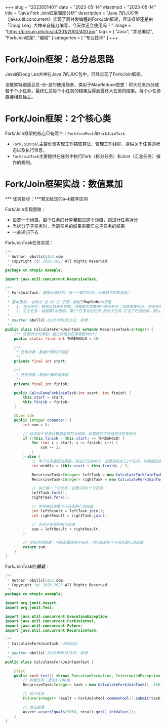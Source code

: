 +++
slug = "2023051401"
date = "2023-05-14"
#lastmod = "2023-05-14"
title = "Java Fork Join框架深度分析"
description = "Java 7的JUC包（java.util.concurrent）实现了高并发编程的ForkJoin框架，且该框架还是由「Doug Lea」大神亲自操刀编写，今天你还会使用吗？"
image = "https://picsum.photos/id/201/2000/400.jpg"
tags = [ "Java", "并发编程", "ForkJoin框架", "编程" ]
categories = [ "专业技术" ]
+++

# Fork/Join框架：总分总思路
Java的Doug Lea大神在Java 7的JUC包中，已经实现了Fork/Join框架。

该框架特别适合总-分-总的使用场景，类似于MapReduce思想：将大任务拆分成若干个小任务，最终汇总每个小任务的结果后得到最终大任务的结果。每个小任务直接相互独立。

# Fork/Join框架：2个核心类
Fork/Join框架的核心只有两个：`ForkJoinPool`和`ForkJoinTask`

+ `ForkJoinPool`主要负责实现工作窃取算法、管理工作线程、提供关于任务的状态以及执行信息。
+ `ForkJoinTask`主要提供在任务中执行Fork（拆分任务）和Join（汇总任务）操作的机制。

# Fork/Join框架实战：数值累加
*** 任务目标：***累加给定的a~b数字区间

Fork/Join实现思路：
+ 设定一个阈值，每个任务的计算量超过这个阈值，则进行任务拆分
+ 当拆分了子任务时，当前任务的结果需要汇总子任务的结果
+ 一直递归下去

ForkJoinTask任务实现：
```java
/**
 * Author: obullxl@163.com
 * Copyright (c) 2020-2023 All Rights Reserved.
 */
package cn.ntopic.example;

import java.util.concurrent.RecursiveTask;

/**
 * ForkJoinTask--数据计算样例：各一个数字区间，计算数字的累加值！
 *
 * 基本思路--总体为`总-分-总`思想，类似于MapReduce思路：
 *   1. 拆分任务：根据当前任务参数，决策是否需要进行任务拆分；如果需要拆分，则本任务的结果为所有拆分任务的汇总
 *   2. 汇总任务：根据第1点思路，第1个任务为总任务-拆分子任务-汇总子任务结果，那么第1个任务的值就是最终的值
 *
 * @author obullxl 2023年05月13日: 新增
 */
public class CalculateForkJoinTask extends RecursiveTask<Integer> {
    /** 任务拆分的阈值，超过该值则任务需要拆分*/
    public static final int THRESHOLD = 10;

    /**
     * 任务参数：数据计算的开始值
     */
    private final int start;

    /**
     * 任务参数：数据计算的结束值
     */
    private final int finish;

    public CalculateForkJoinTask(int start, int finish) {
        this.start = start;
        this.finish = finish;
    }

    @Override
    public Integer compute() {
        int sum = 0;

        // 检测单个任务计算量是否符合阈值，如果超过了的话进行任务拆分
        if ((this.finish - this.start) <= THRESHOLD) {
            for (int i = start; i <= finish; i++) {
                sum += i;
            }
        } else {
            // 单个任务量超过阈值，则进行任务拆分：这里是拆成了2个任务，可根据业务实际情况拆出多个任务
            int middle = (this.start + this.finish) / 2;

            RecursiveTask<Integer> leftTask = new CalculateForkJoinTask(this.start, middle);
            RecursiveTask<Integer> rightTask = new CalculateForkJoinTask(middle + 1, this.finish);

            // 执行每一个子任务：这里只有2个子任务
            leftTask.fork();
            rightTask.fork();

            // 等待并获取每个子任务执行的结束
            int leftResult = leftTask.join();
            int rightResult = rightTask.join();

            // 合并子任务的执行结果
            sum = leftResult + rightResult;
        }

        // 本任务的结果：可能是最终的子任务，也可能是多个子任务是汇总结果
        return sum;
    }
}
```

ForkJoinTask的***验证***：
```java
/**
 * Author: obullxl@163.com
 * Copyright (c) 2020-2023 All Rights Reserved.
 */
package cn.ntopic.example;

import org.junit.Assert;
import org.junit.Test;

import java.util.concurrent.ExecutionException;
import java.util.concurrent.ForkJoinPool;
import java.util.concurrent.Future;
import java.util.concurrent.RecursiveTask;

/**
 * CalculateForkJoinTask--测试验证
 *
 * @author obullxl 2023年05月13日: 新增
 */
public class CalculateForkJoinTaskTest {

    @Test
    public void test() throws ExecutionException, InterruptedException {
        // 构建任务：累加1~100值
        RecursiveTask<Integer> task = new CalculateForkJoinTask(1, 100);

        // 执行任务
        Future<Integer> result = ForkJoinPool.commonPool().submit(task);

        // 验证结果
        Assert.assertEquals(5050, result.get().intValue());
    }
}
```